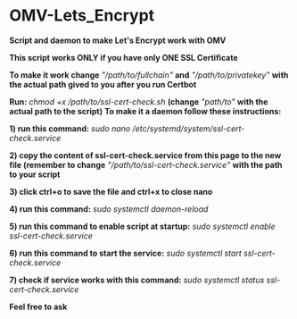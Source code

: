 # OMV-Lets_Encrypt
__Script and daemon to make Let's Encrypt work with OMV__

__This script works ONLY if you have only ONE SSL Certificate__

__To make it work change__ *"/path/to/fullchain"* __and__ *"/path/to/privatekey"* __with the actual path gived to you after you run Certbot__

__Run:__ *chmod +x /path/to/ssl-cert-check.sh* __(change__ *"path/to"* __with the actual path to the script)__
__To make it a daemon follow these instructions:__
  
  __1)  run this command:__
      *sudo nano /etc/systemd/system/ssl-cert-check.service*

  __2) copy the content of ssl-cert-check.service from this page to the new file (remember to change__ *"/path/to/ssl-cert-check.service"* __with the path to your script__
     
  __3) click ctrl+o to save the file and ctrl+x to close nano__

  __4) run this command:__
     *sudo systemctl daemon-reload*

  __5) run this command to enable script at startup:__
     *sudo systemctl enable ssl-cert-check.service*

  __6) run this command to start the service:__
     *sudo systemctl start ssl-cert-check.service*

  __7) check if service works with this command:__
     *sudo systemctl status ssl-cert-check.service*

__Feel free to ask__
